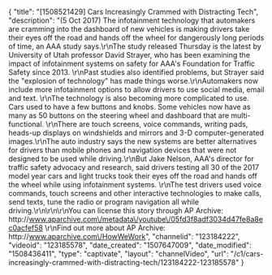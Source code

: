 {
    "title": "[1508521429] Cars Increasingly Crammed with Distracting Tech",
    "description": "(5 Oct 2017) The infotainment technology that automakers are cramming into the dashboard of new vehicles is making drivers take their eyes off the road and hands off the wheel for dangerously long periods of time, an AAA study says.\r\nThe study released Thursday is the latest by University of Utah professor David Strayer, who has been examining the impact of infotainment systems on safety for AAA's Foundation for Traffic Safety since 2013.  \r\nPast studies also identified problems, but Strayer said the \"explosion of technology\" has made things worse.\r\nAutomakers now include more infotainment options to allow drivers to use social media, email and text. \r\nThe technology is also becoming more complicated to use. Cars used to have a few buttons and knobs. Some vehicles now have as many as 50 buttons on the steering wheel and dashboard that are multi-functional. \r\nThere are touch screens, voice commands, writing pads, heads-up displays on windshields and mirrors and 3-D computer-generated images.\r\nThe auto industry says the new systems are better alternatives for drivers than mobile phones and navigation devices that were not designed to be used while driving.\r\nBut Jake Nelson, AAA's director for traffic safety advocacy and research, said drivers testing all 30 of the 2017 model year cars and light trucks took their eyes off the road and hands off the wheel while using infotainment systems. \r\nThe test drivers used voice commands, touch screens and other interactive technologies to make calls, send texts, tune the radio or program navigation all while driving.\r\n\r\n\r\nYou can license this story through AP Archive: http:\/\/www.aparchive.com\/metadata\/youtube\/05fd3f8adf3034d47fe8a8ec0acfef58 \r\nFind out more about AP Archive: http:\/\/www.aparchive.com\/HowWeWork",
    "channelid": "123184222",
    "videoid": "123185578",
    "date_created": "1507647009",
    "date_modified": "1508436411",
    "type": "captivate",
    "layout": "channelVideo",
    "url": "\/c1\/cars-increasingly-crammed-with-distracting-tech\/123184222-123185578"
}